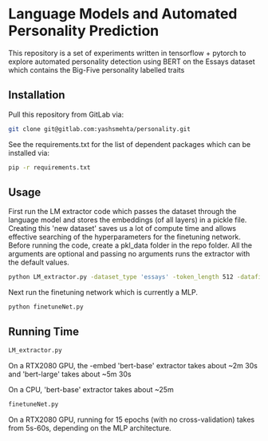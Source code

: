 # Language Models and Automated Personality Prediction
This repository is a set of experiments written in tensorflow + pytorch to explore automated personality detection using BERT on the Essays dataset which contains the Big-Five personality labelled traits


## Installation

Pull this repository from GitLab via:

```bash
git clone git@gitlab.com:yashsmehta/personality.git
```

See the requirements.txt for the list of dependent packages which can be installed via:

```bash
pip -r requirements.txt
```

## Usage
First run the LM extractor code which passes the dataset through the language model and stores the embeddings (of all layers) in a pickle file. Creating this 'new dataset' saves us a lot of compute time and allows effective searching of the hyperparameters for the finetuning network. Before running the code, create a pkl_data folder in the repo folder. All the arguments are optional and passing no arguments runs the extractor with the default values.

```bash
python LM_extractor.py -dataset_type 'essays' -token_length 512 -datafile 'data/essays.csv' -batch_size 32 -embed 'bert-base' -op_dir 'pkl_data'
```

Next run the finetuning network which is currently a MLP.

```bash
python finetuneNet.py 
```

## Running Time

```bash
LM_extractor.py
```
On a RTX2080 GPU, the -embed 'bert-base' extractor takes about ~2m 30s and 'bert-large' takes about ~5m 30s

On a CPU, 'bert-base' extractor takes about ~25m

```bash
finetuneNet.py
```
On a RTX2080 GPU, running for 15 epochs (with no cross-validation) takes from 5s-60s, depending on the MLP architecture.